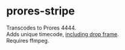# prores-stripe
Transcodes to Prores 4444.<br>
Adds unique timecode, <a href="https://blog.frame.io/2017/07/17/timecode-and-frame-rates/#waypoint-id-2">including drop frame</a>.<br>
Requires ffmpeg.<br>
